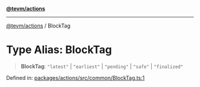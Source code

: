 [**@tevm/actions**](../README.md)

***

[@tevm/actions](../globals.md) / BlockTag

# Type Alias: BlockTag

> **BlockTag**: `"latest"` \| `"earliest"` \| `"pending"` \| `"safe"` \| `"finalized"`

Defined in: [packages/actions/src/common/BlockTag.ts:1](https://github.com/evmts/tevm-monorepo/blob/main/packages/actions/src/common/BlockTag.ts#L1)
